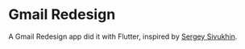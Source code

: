 # Gmail Redesign

A Gmail Redesign app did it with Flutter, inspired by [Sergey Sivukhin](https://dribbble.com/shots/6410812-Gmail-Redesign-Concept).
